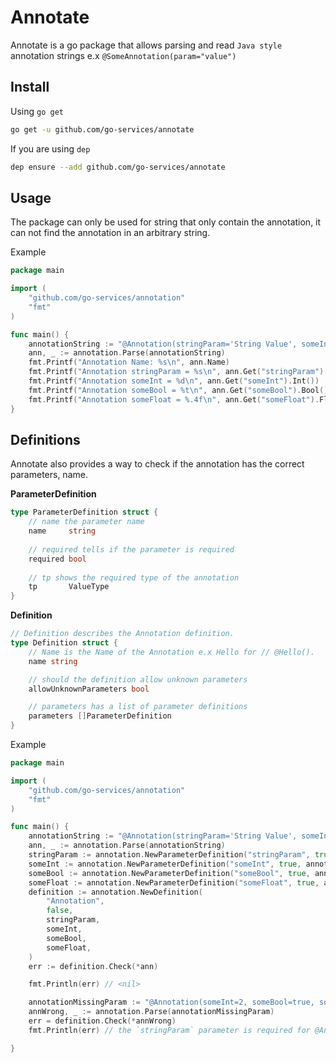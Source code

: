# Annotate

Annotate is a go package that allows parsing and read `Java style` annotation strings e.x `@SomeAnnotation(param="value")`

## Install
Using `go get`
```bash
go get -u github.com/go-services/annotate
```
If you are using `dep` 
```bash
dep ensure --add github.com/go-services/annotate
```

## Usage
The package can only be used for string that only contain the annotation, it can not find the annotation in an arbitrary string.

Example
```go
package main

import (
	"github.com/go-services/annotation"
	"fmt"
)

func main() {
	annotationString := "@Annotation(stringParam='String Value', someInt=2, someBool=true, someFloat=2.5)"
	ann, _ := annotation.Parse(annotationString)
	fmt.Printf("Annotation Name: %s\n", ann.Name)                                // Annotation Name: Annotation
	fmt.Printf("Annotation stringParam = %s\n", ann.Get("stringParam").String()) // Annotation stringParam = String Value
	fmt.Printf("Annotation someInt = %d\n", ann.Get("someInt").Int())            // Annotation someInt = 2
	fmt.Printf("Annotation someBool = %t\n", ann.Get("someBool").Bool())         // Annotation someBool = true
	fmt.Printf("Annotation someFloat = %.4f\n", ann.Get("someFloat").Float())    // Annotation someInt = 2.5000
}
```
## Definitions
Annotate also provides a way to check if the annotation has the correct parameters, name.

**ParameterDefinition**
```go
type ParameterDefinition struct {
	// name the parameter name
	name     string
	
	// required tells if the parameter is required
	required bool
	
	// tp shows the required type of the annotation
	tp       ValueType
}
```
**Definition**
```go
// Definition describes the Annotation definition.
type Definition struct {
	// Name is the Name of the Annotation e.x Hello for // @Hello().
	name string

	// should the definition allow unknown parameters
	allowUnknownParameters bool

	// parameters has a list of parameter definitions
	parameters []ParameterDefinition
}
```
Example
```go
package main

import (
	"github.com/go-services/annotation"
	"fmt"
)

func main() {
	annotationString := "@Annotation(stringParam='String Value', someInt=2, someBool=true, someFloat=2.5)"
	ann, _ := annotation.Parse(annotationString)
	stringParam := annotation.NewParameterDefinition("stringParam", true, annotation.STRING)
	someInt := annotation.NewParameterDefinition("someInt", true, annotation.INT)
	someBool := annotation.NewParameterDefinition("someBool", true, annotation.BOOL)
	someFloat := annotation.NewParameterDefinition("someFloat", true, annotation.FLOAT)
	definition := annotation.NewDefinition(
		"Annotation",
		false,
		stringParam,
		someInt,
		someBool,
		someFloat,
	)
	err := definition.Check(*ann)

	fmt.Println(err) // <nil>

	annotationMissingParam := "@Annotation(someInt=2, someBool=true, someFloat=2.5)"
	annWrong, _ := annotation.Parse(annotationMissingParam)
	err = definition.Check(*annWrong)
	fmt.Println(err) // the `stringParam` parameter is required for @Annotation() Annotation

}
```